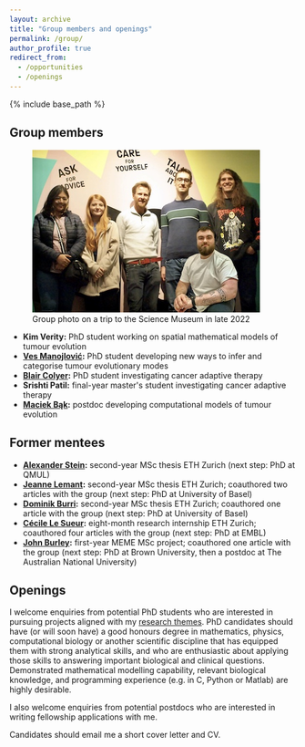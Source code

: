 ```yaml
---
layout: archive
title: "Group members and openings"
permalink: /group/
author_profile: true
redirect_from:
  - /opportunities
  - /openings
---
```


{% include base_path %}

## Group members

<figure>
  <a href="/images/GroupPhotoWithBlairSmall.jpg">
  <img src="/images/GroupPhotoWithBlairSmall.jpg" alt = "Group photo" />
    </a>
  <figcaption>Group photo on a trip to the Science Museum in late 2022</figcaption>
</figure>

* **Kim Verity:** PhD student working on spatial mathematical models of tumour evolution
* **[Ves Manojlović](https://www.researchgate.net/scientific-contributions/Veselin-Manojlovic-2200251561):** PhD student developing new ways to infer and categorise tumour evolutionary modes
* **[Blair Colyer](https://www.researchgate.net/scientific-contributions/Blair-Colyer-2241509516):** PhD student investigating cancer adaptive therapy
* **Srishti Patil:** final-year master's student investigating cancer adaptive therapy
* **[Maciek Bąk](https://scholar.google.com/citations?user=i-aMGygAAAAJ):** postdoc developing computational models of tumour evolution

## Former mentees

* **[Alexander Stein](https://scholar.google.com/citations?user=ADDcwf0AAAAJ):** second-year MSc thesis ETH Zurich (next step: PhD at QMUL)
* **[Jeanne Lemant](https://www.researchgate.net/scientific-contributions/Jeanne-Lemant-2200242678):** second-year MSc thesis ETH Zurich; coauthored two articles with the group (next step: PhD at University of Basel)
* **[Dominik Burri](https://www.researchgate.net/scientific-contributions/Dominik-Burri-2195553285):** second-year MSc thesis ETH Zurich; coauthored one article with the group (next step: PhD at University of Basel)
* **[Cécile Le Sueur](https://scholar.google.com/citations?user=urov08MAAAAJ):** eight-month research internship ETH Zurich; coauthored four articles with the group (next step: PhD at EMBL)
* **[John Burley](https://scholar.google.com/citations?user=K-Fpn1YAAAAJ):** first-year MEME MSc project; coauthored one article with the group (next step: PhD at Brown University, then a postdoc at The Australian National University)

## Openings

I welcome enquiries from potential PhD students who are interested in pursuing projects aligned with my [research themes](research.md). PhD candidates should have (or will soon have) a good honours degree in mathematics, physics, computational biology or another scientific discipline that has equipped them with strong analytical skills, and who are enthusiastic about applying those skills to answering important biological and clinical questions. Demonstrated mathematical modelling capability, relevant biological knowledge, and programming experience (e.g. in C, Python or Matlab) are highly desirable.

I also welcome enquiries from potential postdocs who are interested in writing fellowship applications with me.

Candidates should email me a short cover letter and CV.
